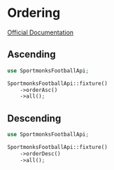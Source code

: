 # Ordering

[Official Documentation](https://docs.sportmonks.com/football/api/request-options/ordering)

## Ascending

```php
use SportmonksFootballApi;

SportmonksFootballApi::fixture()
	->orderAsc()
	->all();
```

## Descending

```php
use SportmonksFootballApi;

SportmonksFootballApi::fixture()
	->orderDesc()
	->all();
```